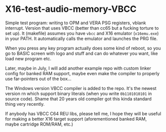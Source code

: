 # X16-test-audio-memory-VBCC
 Simple test program: writing to OPM and VERA PSG registers, vblank interrupt. Version that uses VBCC (better than cc65 but a fucking torture to set up). It (makefile) assumes you have `vbcc` and X16 emulator (`x16emu.exe`) in your PATH. It automatically calls the emulator and launches the PRG file.

When you press any key program actually does some kind of reboot, so you go to BASIC screen with logo and stuff and can do whatever you want, like load new program etc.

Later, maybe in July, I will add another example repo with custom linker config for banked RAM support, maybe even make the compiler to properly use far-pointers out of the box...

The Windows version VBCC compiler is added to the repo. It's the newest version rn which support binary literals (when you write `0b1101010101` in source code). Shame that 20 years old compiler got this kinda standard thing very recently.

If anybody has VBCC C64 REU libs, please tell me, I hope they will be useful for making a better X16 target support (aforementioned banked RAM, maybe cartridge ROM/RAM, etc.)
